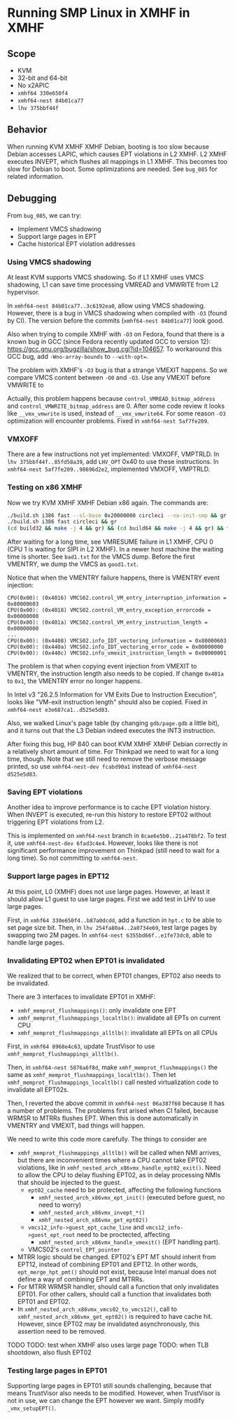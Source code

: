 # Running SMP Linux in XMHF in XMHF

## Scope
* KVM
* 32-bit and 64-bit
* No x2APIC
* `xmhf64 330e650f4`
* `xmhf64-nest 84b01ca77`
* `lhv 375bbf44f`

## Behavior
When running KVM XMHF XMHF Debian, booting is too slow because Debian accesses
LAPIC, which causes EPT violations in L2 XMHF. L2 XMHF executes INVEPT, which
flushes all mappings in L1 XMHF. This becomes too slow for Debian to boot. Some
optimizations are needed. See `bug_085` for related information.

## Debugging

From `bug_085`, we can try:
* Implement VMCS shadowing
* Support large pages in EPT
* Cache historical EPT violation addresses

### Using VMCS shadowing

At least KVM supports VMCS shadowing. So if L1 XMHF uses VMCS shadowing, L1 can
save time processing VMREAD and VMWRITE from L2 hypervisor.

In `xmhf64-nest 84b01ca77..3c6192ea0`, allow using VMCS shadowing. However,
there is a bug in VMCS shadowing when compiled with `-O3` (found by CI). The
version before the commits (`xmhf64-nest 84b01ca77`) look good.

Also when trying to compile XMHF with `-O3` on Fedora, found that there is a
known bug in GCC (since Fedora recently updated GCC to version 12):
<https://gcc.gnu.org/bugzilla/show_bug.cgi?id=104657>. To workaround this GCC
bug, add `-Wno-array-bounds` to `--with-opt=`.

The problem with XMHF's `-O3` bug is that a strange VMEXIT happens. So we
compare VMCS content between `-O0` and `-O3`. Use any VMEXIT before VMWRITE to

Actually, this problem happens because `control_VMREAD_bitmap_address`
and `control_VMWRITE_bitmap_address` are 0. After some code review it looks
like `__vmx_vmwrite` is used, instead of `__vmx_vmwrite64`. For some reason
`-O3` optimization will encounter problems. Fixed in `xmhf64-nest 5af7fe209`.

### VMXOFF

There are a few instructions not yet implemented: VMXOFF, VMPTRLD. In
`lhv 375bbf44f..85fd58a39`, add `LHV_OPT` 0x40 to use these instructions.
In `xmhf64-nest 5af7fe209..98696d2e2`, implemented VMXOFF, VMPTRLD.

### Testing on x86 XMHF

Now we try KVM XMHF XMHF Debian x86 again. The commands are:

```sh
./build.sh i386 fast --sl-base 0x20000000 circleci --no-init-smp && gr
./build.sh i386 fast circleci && gr
(cd build32 && make -j 4 && gr) && (cd build64 && make -j 4 && gr) && tmp/bios-qemu.sh -smp 2 -m 1G --gdb 2198 -d build32 +1 -d build64 +1 -d debian11x86 +1
```

After waiting for a long time, see VMRESUME failure in L1 XMHF, CPU 0 (CPU 1 is
waiting for SIPI in L2 XMHF). In a newer host machine the waiting time is
shorter. See `bad1.txt` for the VMCS dump. Before the first VMENTRY, we dump
the VMCS as `good1.txt`.

Notice that when the VMENTRY failure happens, there is VMENTRY event injection:
```
CPU(0x00): (0x4016) VMCS02.control_VM_entry_interruption_information = 0x80000603
CPU(0x00): (0x4018) VMCS02.control_VM_entry_exception_errorcode = 0x00000000
CPU(0x00): (0x401a) VMCS02.control_VM_entry_instruction_length = 0x00000000
...
CPU(0x00): (0x4408) VMCS02.info_IDT_vectoring_information = 0x80000603
CPU(0x00): (0x440a) VMCS02.info_IDT_vectoring_error_code = 0x00000000
CPU(0x00): (0x440c) VMCS02.info_vmexit_instruction_length = 0x00000001
```

The problem is that when copying event injection from VMEXIT to VMENTRY, the
instruction length also needs to be copied. If change `0x401a` to `0x1`, the
VMENTRY error no longer happens.

In Intel v3 "26.2.5 Information for VM Exits Due to Instruction Execution",
looks like "VM-exit instruction length" should also be copied. Fixed in
`xmhf64-nest e3e687ca1..d525e5d83`.

Also, we walked Linux's page table (by changing `gdb/page.gdb` a little bit),
and it turns out that the L3 Debian indeed executes the INT3 instruction.

After fixing this bug, HP 840 can boot KVM XMHF XMHF Debian correctly in a
relatively short amount of time. For Thinkpad we need to wait for a long time,
though. Note that we still need to remove the verbose message printed, so use
`xmhf64-nest-dev fcabd90a1` instead of `xmhf64-nest d525e5d83`.

### Saving EPT violations

Another idea to improve performance is to cache EPT violation history. When
INVEPT is executed, re-run this history to restore EPT02 without triggering EPT
violations from L2.

This is implemented on `xmhf64-nest` branch in `8cae6e5b0..21a478bf2`. To test
it, use `xmhf64-nest-dev 6fad3c4e4`. However, looks like there is not
significant performance improvement on Thinkpad (still need to wait for a long
time). So not committing to `xmhf64-nest`.

### Support large pages in EPT12

At this point, L0 (XMHF) does not use large pages. However, at least it should
allow L1 guest to use large pages. First we add test in LHV to use large pages.

First, in `xmhf64 330e650f4..b87a0dcdd`, add a function in `hpt.c` to be able
to set page size bit. Then, in `lhv 254fa80a4..2a0734e69`, test large pages by
swapping two 2M pages. In `xmhf64-nest 6355bd66f..e1fe73dc8`, able to handle
large pages.

### Invalidating EPT02 when EPT01 is invalidated

We realized that to be correct, when EPT01 changes, EPT02 also needs to be
invalidated.

There are 3 interfaces to invalidate EPT01 in XMHF:
* `xmhf_memprot_flushmappings()`: only invalidate one EPT
* `xmhf_memprot_flushmappings_localtlb()`: invalidate all EPTs on current CPU
* `xmhf_memprot_flushmappings_alltlb()`: invalidate all EPTs on all CPUs

First, in `xmhf64 8968e4c63`, update TrustVisor to use
`xmhf_memprot_flushmappings_alltlb()`.

Then, in `xmhf64-nest 5876a6f8d`, make `xmhf_memprot_flushmappings()` the same
as `xmhf_memprot_flushmappings_localtlb()`. Then let
`xmhf_memprot_flushmappings_localtlb()` call nested virtualization code to
invalidate all EPT02s.

Then, I reverted the above commit in `xmhf64-nest 06a387f60` because it has a
number of problems. The problems first arised when CI failed, because WRMSR to
MTRRs flushes EPT. When this is done automatically in VMENTRY and VMEXIT, bad
things will happen.

We need to write this code more carefully. The things to consider are
* `xmhf_memprot_flushmappings_alltlb()` will be called when NMI arrives, but
  there are inconvenient times where a CPU cannot take EPT02 violations, like
  in `xmhf_nested_arch_x86vmx_handle_ept02_exit()`. Need to allow the CPU to
  delay flushing EPT02, as in delay processing NMIs that should be injected to
  the guest.
	* `ept02_cache` need to be protected, affecting the following functions
		* `xmhf_nested_arch_x86vmx_ept_init()` (executed before guest, no need
		  to worry)
		* `xmhf_nested_arch_x86vmx_invept_*()`
		* `xmhf_nested_arch_x86vmx_get_ept02()`
	* `vmcs12_info->guest_ept_cache_line` and `vmcs12_info->guest_ept_root`
	  need to be proctected, affecting
		* `xmhf_nested_arch_x86vmx_handle_vmexit()` (EPT handling part).
	* VMCS02's `control_EPT_pointer`
* MTRR logic should be changed. EPT02's EPT MT should inherit from EPT12,
  instead of combining EPT01 and EPT12. In other words, `ept_merge_hpt_pmt()`
  should not exist, because Intel manual does not define a way of combining
  EPT and MTRRs.
* For MTRR WRMSR handler, should call a function that only invalidates EPT01.
  For other callers, should call a function that invalidates both EPT01 and
  EPT02.
* In `xmhf_nested_arch_x86vmx_vmcs02_to_vmcs12()`, call to
  `xmhf_nested_arch_x86vmx_get_ept02()` is required to have cache hit. However,
  since EPT02 may be invalidated asynchronously, this assertion need to be
  removed.

TODO
TODO: test when XMHF also uses large page
TODO: when TLB shootdown, also flush EPT02

### Testing large pages in EPT01

Supporting large pages in EPT01 still sounds challenging, because that means
TrustVisor also needs to be modified. However, when TrustVisor is not in use,
we can change the EPT however we want. Simply modify `_vmx_setupEPT()`.

